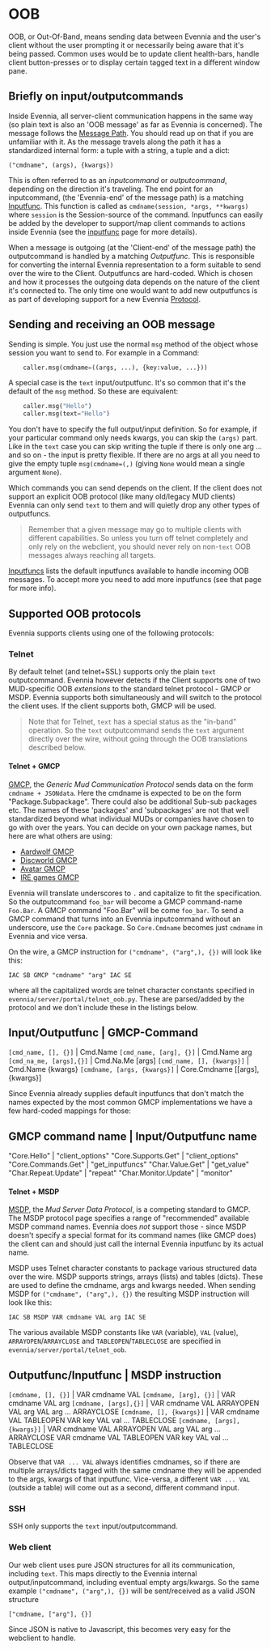 # OOB

OOB, or Out-Of-Band, means sending data between Evennia and the user's client without the user
prompting it or necessarily being aware that it's being passed. Common uses would be to update
client health-bars, handle client button-presses or to display certain tagged text in a different
window pane.

## Briefly on input/outputcommands

Inside Evennia, all server-client communication happens in the same way (so plain text is also an
'OOB message' as far as Evennia is concerned). The message follows the [Message Path](./Messagepath).
You should read up on that if you are unfamiliar with it. As the message travels along the path it
has a standardized internal form: a tuple with a string, a tuple and a dict:

    ("cmdname", (args), {kwargs})

This is often referred to as an *inputcommand* or *outputcommand*, depending on the direction it's
traveling. The end point for an inputcommand, (the 'Evennia-end' of the message path) is a matching
[Inputfunc](../Component/Inputfuncs). This function is called as `cmdname(session, *args, **kwargs)` where
`session` is the Session-source of the command. Inputfuncs can easily be added by the developer to
support/map client commands to actions inside Evennia (see the [inputfunc](../Component/Inputfuncs) page for more
details).

When a message is outgoing (at the 'Client-end' of the message path) the outputcommand is handled by
a matching *Outputfunc*. This is responsible for converting the internal Evennia representation to a
form suitable to send over the wire to the Client. Outputfuncs are hard-coded. Which is chosen and
how it processes the outgoing data depends on the nature of the client it's connected to. The only
time one would want to add new outputfuncs is as part of developing support for a new Evennia
[Protocol](./Custom-Protocols).

## Sending and receiving an OOB message

Sending is simple. You just use the normal `msg` method of the object whose session you want to send
to. For example in a Command:

```python
    caller.msg(cmdname=((args, ...), {key:value, ...}))
```

A special case is the `text` input/outputfunc. It's so common that it's the default of the `msg`
method. So these are equivalent:

```python
    caller.msg("Hello")
    caller.msg(text="Hello")
```

You don't have to specify the full output/input definition. So for example, if your particular
command only needs kwargs, you can skip the `(args)` part. Like in the `text` case you can skip
writing the tuple if there is only one arg ... and so on - the input is pretty flexible. If there
are no args at all you need to give the empty tuple `msg(cmdname=(,)` (giving `None` would mean a
single argument `None`).

Which commands you can send depends on the client. If the client does not support an explicit OOB
protocol (like many old/legacy MUD clients) Evennia can only send `text` to them and will quietly
drop any other types of outputfuncs.

> Remember that a given message may go to multiple clients with different capabilities. So unless
you turn off telnet completely and only rely on the webclient, you should never rely on non-`text`
OOB messages always reaching all targets.

[Inputfuncs](../Component/Inputfuncs) lists the default inputfuncs available to handle incoming OOB messages. To
accept more you need to add more inputfuncs (see that page for more info).

## Supported OOB protocols

Evennia supports clients using one of the following protocols: 

### Telnet

By default telnet (and telnet+SSL) supports only the plain `text` outputcommand. Evennia however
detects if the Client supports one of two MUD-specific OOB *extensions* to the standard telnet
protocol - GMCP or MSDP. Evennia supports both simultaneously and will switch to the protocol the
client uses. If the client supports both, GMCP will be used.

> Note that for Telnet, `text` has a special status as the "in-band" operation. So the `text`
outputcommand sends the `text` argument directly over the wire, without going through the OOB
translations described below.

#### Telnet + GMCP

[GMCP](http://www.gammon.com.au/gmcp), the *Generic Mud Communication Protocol* sends data on the
form `cmdname + JSONdata`. Here the cmdname is expected to be on the form "Package.Subpackage".
There could also be additional Sub-sub packages etc. The names of these 'packages' and 'subpackages'
are not that well standardized beyond what individual MUDs or companies have chosen to go with over
the years. You can decide on your own package names, but here are what others are using:

- [Aardwolf GMCP](http://www.aardwolf.com/wiki/index.php/Clients/GMCP)
- [Discworld GMCP](http://discworld.starturtle.net/lpc/playing/documentation.c?path=/concepts/gmcp)
- [Avatar GMCP](http://www.outland.org/infusions/wiclear/index.php?title=MUD%20Protocols&lang=en)
- [IRE games GMCP](http://nexus.ironrealms.com/GMCP)

Evennia will translate underscores to `.` and capitalize to fit the specification. So the
outputcommand `foo_bar` will become a GMCP command-name `Foo.Bar`. A GMCP command "Foo.Bar" will be
come `foo_bar`. To send a GMCP command that turns into an Evennia inputcommand without an
underscore, use the `Core` package. So `Core.Cmdname` becomes just `cmdname` in Evennia and vice
versa.

On the wire, a GMCP instruction for `("cmdname", ("arg",), {})` will look like this: 

    IAC SB GMCP "cmdname" "arg" IAC SE

where all the capitalized words are telnet character constants specified in
`evennia/server/portal/telnet_oob.py`. These are parsed/added by the protocol and we don't include
these in the listings below.

Input/Outputfunc | GMCP-Command
------------------
`[cmd_name, [], {}]`  |  Cmd.Name
`[cmd_name, [arg], {}]` |      Cmd.Name arg
`[cmd_na_me, [args],{}]`  |     Cmd.Na.Me [args]
`[cmd_name, [], {kwargs}]` |    Cmd.Name {kwargs}
`[cmdname, [args, {kwargs}]` | Core.Cmdname [[args],{kwargs}]

Since Evennia already supplies default inputfuncs that don't match the names expected by the most
common GMCP implementations we have a few hard-coded mappings for those:

GMCP command name | Input/Outputfunc name
-----------------
"Core.Hello" | "client_options" 
"Core.Supports.Get" | "client_options" 
"Core.Commands.Get" | "get_inputfuncs" 
"Char.Value.Get" | "get_value"
"Char.Repeat.Update" | "repeat"
"Char.Monitor.Update" | "monitor"

#### Telnet + MSDP 

[MSDP](http://tintin.sourceforge.net/msdp/), the *Mud Server Data Protocol*, is a competing standard
to GMCP. The MSDP protocol page specifies a range of "recommended" available MSDP command names.
Evennia does *not* support those - since MSDP doesn't specify a special format for its command names
(like GMCP does) the client can and should just call the internal Evennia inputfunc by its actual
name.

MSDP uses Telnet character constants to package various structured data over the wire. MSDP supports
strings, arrays (lists) and tables (dicts). These are used to define the cmdname, args and kwargs
needed. When sending MSDP for `("cmdname", ("arg",), {})` the resulting MSDP instruction will look
like this:

    IAC SB MSDP VAR cmdname VAL arg IAC SE

The various available MSDP constants like `VAR` (variable), `VAL` (value), `ARRAYOPEN`/`ARRAYCLOSE`
and `TABLEOPEN`/`TABLECLOSE` are specified in `evennia/server/portal/telnet_oob`.

Outputfunc/Inputfunc | MSDP instruction
-------------------------
`[cmdname, [], {}]` | VAR cmdname VAL
`[cmdname, [arg], {}]` | VAR cmdname VAL arg
`[cmdname, [args],{}]`  | VAR cmdname VAL ARRAYOPEN VAL arg VAL arg ... ARRAYCLOSE
`[cmdname, [], {kwargs}]`  | VAR cmdname VAL TABLEOPEN VAR key VAL val ... TABLECLOSE
`[cmdname, [args], {kwargs}]` | VAR cmdname VAL ARRAYOPEN VAL arg VAL arg ... ARRAYCLOSE VAR cmdname
VAL TABLEOPEN VAR key VAL val ... TABLECLOSE

Observe that `VAR ... VAL` always identifies cmdnames, so if there are multiple arrays/dicts tagged
with the same cmdname they will be appended to the args, kwargs of that inputfunc. Vice-versa, a
different `VAR ... VAL` (outside a table) will come out as a second, different command input.

### SSH

SSH only supports the `text` input/outputcommand. 

### Web client

Our web client uses pure JSON structures for all its communication, including `text`. This maps
directly to the Evennia internal output/inputcommand, including eventual empty args/kwargs. So the
same example `("cmdname", ("arg",), {})` will be sent/received as a valid JSON structure

    ["cmdname, ["arg"], {}]

Since JSON is native to Javascript, this becomes very easy for the webclient to handle.